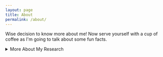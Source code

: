 ```yaml
---
layout: page
title: About
permalink: /about/
---
```


Wise decision to know more about me! 
Now serve yourself with a cup of coffee as I'm going to talk about some fun facts.
<br>

<html>

<head>
  <!--<link rel="stylesheet" type="text/css" href="../assets/css/style.css">-->
</head>
<details>
<summary>More About My Research</summary>
<p>
NaN
</p>
</details>

</html>

